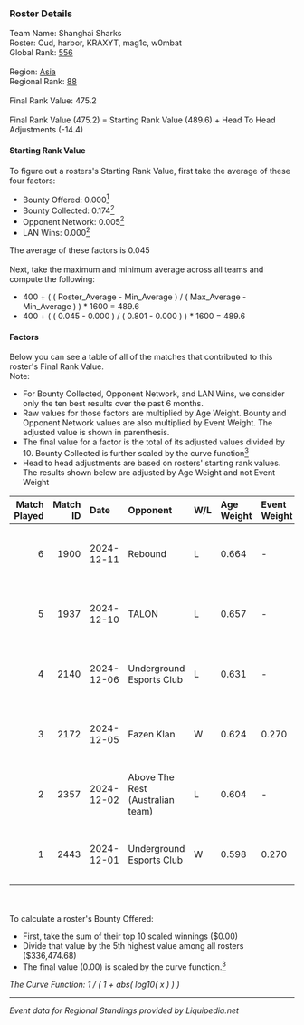 ### Roster Details<br />
Team Name: Shanghai Sharks<br />
Roster: Cud, harbor, KRAXYT, mag1c, w0mbat<br />
Global Rank: [556](../standings_global.md)<br />
<br />
Region: [Asia]( ../standings_asia.md)<br />
Regional Rank: [88]( ../standings_asia.md)<br />
<br />
Final Rank Value:  475.2<br />
<br />
Final Rank Value (475.2) = Starting Rank Value (489.6) + Head To Head Adjustments (-14.4)<br />

#### Starting Rank Value<br />
To figure out a rosters's Starting Rank Value, first take the average of these four factors:<br />
- Bounty Offered: 0.000[<sup>1</sup>](#table2)
- Bounty Collected: 0.174[<sup>2</sup>](#table1)
- Opponent Network: 0.005[<sup>2</sup>](#table1)
- LAN Wins: 0.000[<sup>2</sup>](#table1)

The average of these factors is 0.045<br />
<br />
Next, take the maximum and minimum average across all teams and compute the following:<br />
- 400 + ( ( Roster_Average - Min_Average ) / ( Max_Average - Min_Average ) ) * 1600 = 489.6
- 400 + ( ( 0.045 - 0.000 ) / ( 0.801 - 0.000 ) ) * 1600 = 489.6


#### Factors<br />
Below you can see a table of all of the matches that contributed to this roster's Final Rank Value.<br />
Note:<br />

- For Bounty Collected, Opponent Network, and LAN Wins, we consider only the ten best results over the past 6 months.
- Raw values for those factors are multiplied by Age Weight. Bounty and Opponent Network values are also multiplied by Event Weight. The adjusted value is shown in parenthesis.
- The final value for a factor is the total of its adjusted values divided by 10. Bounty Collected is further scaled by the curve function[<sup>3</sup>](#curveFunction)
- Head to head adjustments are based on rosters' starting rank values. The results shown below are adjusted by Age Weight and not Event Weight
<span id="table1"></span><br />


| Match Played | Match ID | Date       | Opponent                         | W/L | Age Weight | Event Weight | Bounty Collected | Opponent Network | LAN Wins  | H2H Adj. | Roster                             |
| -: | -: | :- | :- | :- | :- | :- | :- | :- | :- | -: | :- |
|            6 |     1900 | 2024-12-11 | Rebound                          | L   | 0.664      | -            | -                | -                | -         |   -10.06 | Cud, harbor, KRAXYT, mag1c, w0mbat |
|            5 |     1937 | 2024-12-10 | TALON                            | L   | 0.657      | -            | -                | -                | -         |    -8.15 | Cud, harbor, KRAXYT, mag1c, w0mbat |
|            4 |     2140 | 2024-12-06 | Underground Esports Club         | L   | 0.631      | -            | -                | -                | -         |    -6.62 | Cud, harbor, KRAXYT, mag1c, w0mbat |
|            3 |     2172 | 2024-12-05 | Fazen Klan                       | W   | 0.624      | 0.270        | 0.000 (0.000)    | 0.057 (0.010)    | 0 (0.000) |     7.71 | Cud, harbor, KRAXYT, mag1c, w0mbat |
|            2 |     2357 | 2024-12-02 | Above The Rest (Australian team) | L   | 0.604      | -            | -                | -                | -         |    -9.72 | Cud, harbor, KRAXYT, mag1c, w0mbat |
|            1 |     2443 | 2024-12-01 | Underground Esports Club         | W   | 0.598      | 0.270        | 0.001 (0.000)    | 0.242 (0.039)    | 0 (0.000) |    12.49 | Cud, harbor, KRAXYT, mag1c, w0mbat |

<br />
<span id="table2"></span><br />
To calculate a roster's Bounty Offered:<br />

- First, take the sum of their top 10 scaled winnings ($0.00)
- Divide that value by the 5th highest value among all rosters ($336,474.68)
- The final value (0.00) is scaled by the curve function.[<sup>3</sup>](#curveFunction)

<span id="curveFunction"></span>_The Curve Function: 1 / ( 1 + abs( log10( x ) ) )_<br />

---
_Event data for Regional Standings provided by Liquipedia.net_<br />
